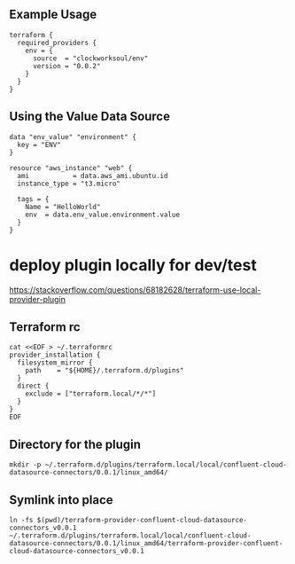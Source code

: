 ## Example Usage

```hcl
terraform {
  required_providers {
    env = {
      source  = "clockworksoul/env"
      version = "0.0.2"
    }
  }
}
```

## Using the Value Data Source

```hcl
data "env_value" "environment" {
  key = "ENV"
}

resource "aws_instance" "web" {
  ami           = data.aws_ami.ubuntu.id
  instance_type = "t3.micro"

  tags = {
    Name = "HelloWorld"
    env  = data.env_value.environment.value
  }
}
```

# deploy plugin locally for dev/test

https://stackoverflow.com/questions/68182628/terraform-use-local-provider-plugin

## Terraform rc
```
cat <<EOF > ~/.terraformrc
provider_installation {
  filesystem_mirror {
    path    = "${HOME}/.terraform.d/plugins"
  }
  direct {
    exclude = ["terraform.local/*/*"]
  }
}
EOF
```

## Directory for the plugin
```
mkdir -p ~/.terraform.d/plugins/terraform.local/local/confluent-cloud-datasource-connectors/0.0.1/linux_amd64/
```

## Symlink into place
```
ln -fs $(pwd)/terraform-provider-confluent-cloud-datasource-connectors_v0.0.1 ~/.terraform.d/plugins/terraform.local/local/confluent-cloud-datasource-connectors/0.0.1/linux_amd64/terraform-provider-confluent-cloud-datasource-connectors_v0.0.1
```

